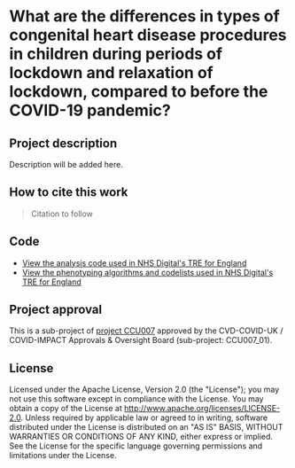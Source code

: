 # What are the differences in types of congenital heart disease procedures in children during periods of lockdown and relaxation of lockdown, compared to before the COVID-19 pandemic?

## Project description

Description will be added here.

## How to cite this work
> Citation to follow

## Code

* [View the analysis code used in NHS Digital's TRE for England](https://github.com/BHFDSC/CCU007_01/tree/main/code)
* [View the phenotyping algorithms and codelists used in NHS Digital's TRE for England](https://github.com/BHFDSC/CCU007_01/tree/main/phenotypes)

## Project approval

This is a sub-project of [project CCU007](https://github.com/BHFDSC/CCU007) approved by the CVD-COVID-UK / COVID-IMPACT Approvals & Oversight Board (sub-project: CCU007_01).

## License

Licensed under the Apache License, Version 2.0 (the "License"); you may not use this software except in compliance with the License. You may obtain a copy of the License at http://www.apache.org/licenses/LICENSE-2.0. Unless required by applicable law or agreed to in writing, software distributed under the License is distributed on an "AS IS" BASIS, WITHOUT WARRANTIES OR CONDITIONS OF ANY KIND, either express or implied. See the License for the specific language governing permissions and limitations under the License.


